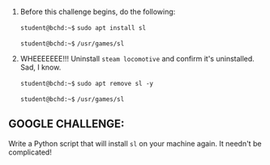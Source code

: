 1. Before this challenge begins, do the following:

    `student@bchd:~$` `sudo apt install sl`

    `student@bchd:~$` `/usr/games/sl`

0. WHEEEEEEE!!! Uninstall `steam locomotive` and confirm it's uninstalled. Sad, I know.

    `student@bchd:~$` `sudo apt remove sl -y`
    
    `student@bchd:~$` `/usr/games/sl`
    
## GOOGLE CHALLENGE:

Write a Python script that will install `sl` on your machine again. It needn't be complicated!

